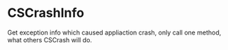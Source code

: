 # CSCrashInfo
Get exception info which caused appliaction crash, only call one method, what others CSCrash will do. 
